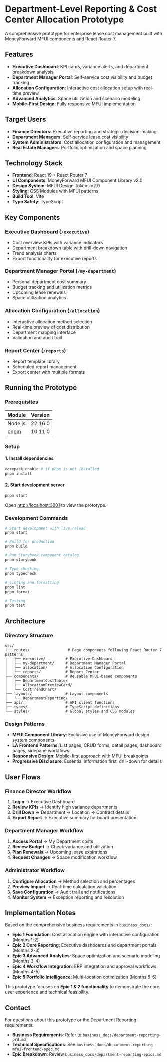 # Department-Level Reporting & Cost Center Allocation Prototype

A comprehensive prototype for enterprise lease cost management built with MoneyForward MFUI components and React Router 7.

## Features

- **Executive Dashboard**: KPI cards, variance alerts, and department breakdown analysis
- **Department Manager Portal**: Self-service cost visibility and budget tracking  
- **Allocation Configuration**: Interactive cost allocation setup with real-time preview
- **Advanced Analytics**: Space utilization and scenario modeling
- **Mobile-First Design**: Fully responsive MFUI implementation

## Target Users

- **Finance Directors**: Executive reporting and strategic decision-making
- **Department Managers**: Self-service lease cost visibility
- **System Administrators**: Cost allocation configuration and management
- **Real Estate Managers**: Portfolio optimization and space planning

## Technology Stack

- **Frontend**: React 19 + React Router 7
- **UI Components**: MoneyForward MFUI Component Library v2.0
- **Design System**: MFUI Design Tokens v2.0
- **Styling**: CSS Modules with MFUI patterns
- **Build Tool**: Vite
- **Type Safety**: TypeScript

## Key Components

### Executive Dashboard (`/executive`)
- Cost overview KPIs with variance indicators
- Department breakdown table with drill-down navigation
- Trend analysis charts
- Export functionality for executive reports

### Department Manager Portal (`/my-department`)
- Personal department cost summary
- Budget tracking and utilization metrics
- Upcoming lease renewals
- Space utilization analytics

### Allocation Configuration (`/allocation`)
- Interactive allocation method selection
- Real-time preview of cost distribution
- Department mapping interface
- Validation and audit trail

### Report Center (`/reports`)
- Report template library
- Scheduled report management
- Export center with multiple formats

## Running the Prototype

### Prerequisites

| Module                   | Version                              |
| :----------------------- | :----------------------------------- |
| Node.js                  | 22.16.0                             |
| [pnpm](https://pnpm.io/) | 10.11.0                             |

### Setup

#### 1. Install dependencies

```sh
corepack enable # if pnpm is not installed
pnpm install
```

#### 2. Start development server

```sh
pnpm start
```

Open [http://localhost:3001](http://localhost:3001) to view the prototype.

### Development Commands

```sh
# Start development with live reload
pnpm start

# Build for production
pnpm build

# Run Storybook component catalog
pnpm storybook

# Type checking
pnpm typecheck

# Linting and formatting
pnpm lint
pnpm format

# Testing
pnpm test
```

## Architecture

### Directory Structure

```
src/
├── routes/                 # Page components following React Router 7 patterns
│   ├── executive/         # Executive Dashboard
│   ├── my-department/     # Department Manager Portal  
│   ├── allocation/        # Allocation Configuration
│   └── reports/           # Report Center
├── components/            # Reusable MFUI-based components
│   ├── DepartmentCostTable/
│   ├── AllocationPreviewCard/
│   └── CostTrendChart/
├── layouts/               # Layout components
│   └── DepartmentReporting/
├── api/                   # API client functions
├── types/                 # TypeScript definitions
└── styles/                # Global styles and CSS modules
```

### Design Patterns

- **MFUI Component Library**: Exclusive use of MoneyForward design system components
- **LA Frontend Patterns**: List pages, CRUD forms, detail pages, dashboard pages, sidepane workflows
- **Responsive Design**: Mobile-first approach with MFUI breakpoints
- **Progressive Disclosure**: Essential information first, drill-down for details

## User Flows

### Finance Director Workflow
1. **Login** → Executive Dashboard
2. **Review KPIs** → Identify high variance departments  
3. **Drill Down** → Department → Location → Contract details
4. **Export Report** → Executive summary for board presentation

### Department Manager Workflow  
1. **Access Portal** → My Department costs
2. **Review Budget** → Check variance and utilization
3. **Plan Renewals** → Upcoming lease expirations
4. **Request Changes** → Space modification workflow

### Administrator Workflow
1. **Configure Allocation** → Method selection and percentages
2. **Preview Impact** → Real-time calculation validation
3. **Save Configuration** → Audit trail and notifications
4. **Monitor System** → Exception reporting and resolution

## Implementation Notes

Based on the comprehensive business requirements in `business_docs/`:

- **Epic 1 Foundation**: Cost allocation engine with interactive configuration (Months 1-2)
- **Epic 2 Core Reporting**: Executive dashboards and department portals (Months 2-3)  
- **Epic 3 Advanced Analytics**: Space optimization and scenario modeling (Months 3-4)
- **Epic 4 Workflow Integration**: ERP integration and approval workflows (Months 4-5)
- **Epic 5 Portfolio Intelligence**: Multi-location optimization (Months 5-6)

This prototype focuses on **Epic 1 & 2 functionality** to demonstrate the core user experience and technical feasibility.

## Contact

For questions about this prototype or the Department Reporting requirements:

- **Business Requirements**: Refer to `business_docs/department-reporting-prd.md`
- **Technical Specifications**: See `business_docs/department-reporting-mfui-frontend-spec.md`
- **Epic Breakdown**: Review `business_docs/department-reporting-epics.md`